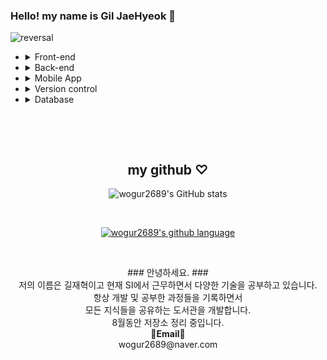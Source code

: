 ### Hello! my name is Gil JaeHyeok 👋

![reversal](https://capsule-render.vercel.app/api?type=rect&color=gradient&text=%20%20hyeokhyeokjae%20%20&fontAlign=30&fontSize=30&textBg=true&desc=devloper&descAlign=60&descAlignY=50)

<!--
### language!
<img alt="C" src ="https://img.shields.io/badge/C-A8B9CC.svg?&style=for-the-badge&logo=C&logoColor=white"/> <img alt="JAVA" src ="https://img.shields.io/badge/JAVA-A8B9CC.svg?&style=for-the-badge&logo=JAVA&logoColor=white"/> <img alt="python" src ="https://img.shields.io/badge/python-A8B9CC.svg?&style=for-the-badge&logo=python&logoColor=white"/> <img alt="kotlin" src ="https://img.shields.io/badge/kotlin-A8B9CC.svg?&style=for-the-badge&logo=kotlin&logoColor=white"/> <img alt="PHP" src ="https://img.shields.io/badge/PHP-A8B9CC.svg?&style=for-the-badge&logo=PHP&logoColor=white"/> <img alt="JSP" src ="https://img.shields.io/badge/JSP-A8B9CC.svg?&style=for-the-badge&logo=JSP&logoColor=white"/> <img alt="SQL" src ="https://img.shields.io/badge/SQL-A8B9CC.svg?&style=for-the-badge&logo=SQL&logoColor=white"/>

### Skill!
<img alt="JQuery" src ="https://img.shields.io/badge/JQuery-A8B9CC.svg?&style=for-the-badge&logo=JQuery&logoColor=white"/> <img alt="Spring" src="https://img.shields.io/badge/Spring-A8B9CC.svg?&style=for-the-badge&logo=Spring&logoColor=white"/> <img alt="React" src="https://img.shields.io/badge/React-A8B9CC.svg?&style=for-the-badge&logo=React&logoColor=white"/> <img alt="Node" src="https://img.shields.io/badge/Node-A8B9CC.svg?&style=for-the-badge&logo=Node&logoColor=white"/>

-->

<ul>
  <li>
    <details>
    <summary>Front-end</summary>
    <ul>
      <li>HTML</li>
      <li>CSS</li>
      <li>JavaScript</li>
      <li>React</li>
    </ul>
    </details>
  </li>
  <li>
  <details>
 <summary>Back-end</summary>
  <ul>
    <li>Spring</li>
    <li>NodeJS</li>
  </ul>
  </details>
  </li>
  <li>
  <details>
  <summary>Mobile App</summary>
  <ul>
    <li>Android
    <ul>
      <li>java</li>
      <li>kotlin</li>
    </ul>
    </li>
  </ul>
  </details>
  </li>
  <li>
  <details>
<summary>Version control</summary>
  <ul>
    <li>Git</li>
  </ul>
  </details>
  </li>
  <li>
 <details>
 <summary>Database</summary>
  <ul>
  <li>MySQL</li>
  <li>PostgreSQL</li>
  <li>SQLite</li>
  <li>oracle</li>
  <li>firebase</li>
  </ul>
  </details>
  </li>
</ul>

<br>

&nbsp;
&nbsp;

<div align = center>

<h2>my github ♡</h2>

![wogur2689's GitHub stats](https://github-readme-stats.vercel.app/api?username=wogur2689&show_icons=true&theme=tokyonight)

<br>

[![wogur2689's github language](https://github-readme-stats.vercel.app/api/top-langs/?username=wogur2689&show_icons=true&hide_border=true&title_color=004386&icon_color=004386&layout=compact)](https://github.com/wogur2689)

</div>

&nbsp;
&nbsp;

<p align="center">
### 안녕하세요. ###<br>
저의 이름은 길재혁이고 현재 SI에서 근무하면서 다양한 기술을 공부하고 있습니다.<br>
항상 개발 및 공부한 과정들을 기록하면서<br>
모든 지식들을 공유하는 도서관을 개발합니다.<br>
8월동안 저장소 정리 중입니다.<br>
<Strong>📧Email📧</Strong><br>wogur2689@naver.com<br>
</p>
